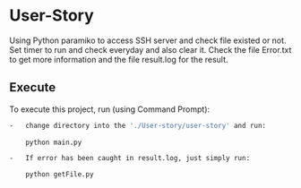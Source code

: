 
# User-Story

Using Python paramiko to access SSH server and check file existed or not. Set timer to run and check everyday and also clear it.
Check the file Error.txt to get more information and the file result.log for the result.


## Execute

To execute this project, run (using Command Prompt): 

```bash
-   change directory into the './User-story/user-story' and run:
    
    python main.py

-   If error has been caught in result.log, just simply run:

    python getFile.py

